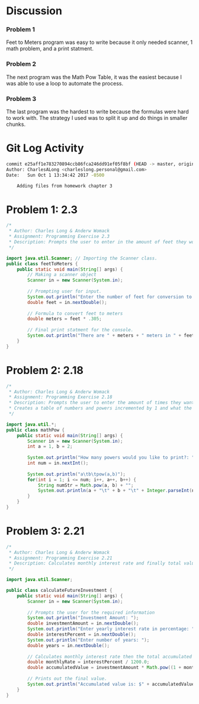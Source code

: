 # Discussion

### Problem 1
Feet to Meters program was easy to write because it only needed scanner, 1 math problem, and a print statment.

### Problem 2
The next program was the Math Pow Table, it was the easiest because I was able to use a loop to automate the process.

### Problem 3
The last program was the hardest to write because the formulas were hard to work with. The strategy I used was to split it up and do things in smaller chunks.


# Git Log Activity
``` sh
commit e25aff1e783270894ccb86fca246dd91ef05f8bf (HEAD -> master, origin/master, origin/HEAD)
Author: CharlesALong <charleslong.personal@gmail.com>
Date:   Sun Oct 1 13:34:42 2017 -0500

    Adding files from homework chapter 3
```

# Problem 1: 2.3
``` Java
/*
 * Author: Charles Long & Anderw Womack
 * Assignment: Programming Exercise 2.3
 * Description: Prompts the user to enter in the amount of feet they would like to conver to meters. 
 */

import java.util.Scanner; // Importing the Scanner class.
public class feetToMeters {
	public static void main(String[] args) {
		// Making a scanner object
		Scanner in = new Scanner(System.in);
		
		// Prompting user for input.
		System.out.println("Enter the number of feet for conversion to meters: ");
		double feet = in.nextDouble();
		
		// Formula to convert feet to meters
		double meters = feet * .305;
		
		// Final print statment for the console.
		System.out.println("There are " + meters + " meters in " + feet + " feet.");
	}
}
```

# Problem 2: 2.18
``` Java
/*
 * Author: Charles Long & Anderw Womack
 * Assignment: Programming Exercise 2.18
 * Description: Prompts the user to enter the amount of times they want to see the loop ran.
 * Creates a table of numbers and powers incremented by 1 and what the result of them combined is.
 */

import java.util.*;
public class mathPow {
	public static void main(String[] args) {
		Scanner in = new Scanner(System.in);
		int a = 1, b = 2;
		
		System.out.println("How many powers would you like to print?: ");
		int num = in.nextInt();
		
		System.out.println("a\tb\tpow(a,b)");
		for(int i = 1; i <= num; i++, a++, b++) {
			String numStr = Math.pow(a, b) + "";
			System.out.println(a + "\t" + b + "\t" + Integer.parseInt(numStr.substring(0, numStr.length()-2)));
		}
	}
}
```

# Problem 3: 2.21
``` Java
/*
 * Author: Charles Long & Anderw Womack
 * Assignment: Programming Exercise 2.21
 * Description: Calculates monthly interest rate and finally total value after specified number of years. 
 */

import java.util.Scanner;

public class calculateFutureInvestment {
	public static void main(String[] args) {
		Scanner in = new Scanner(System.in);
		
		// Prompts the user for the required information
		System.out.println("Investment Amount: ");
		double investmentAmount = in.nextDouble();
		System.out.println("Enter yearly interest rate in percentage: ");
		double interestPercent = in.nextDouble();
		System.out.println("Enter number of years: ");
		double years = in.nextDouble();
		
		// Calculates monthly interest rate then the total accumulated value.
		double monthlyRate = interestPercent / 1200.0; 
		double accumulatedValue = investmentAmount * Math.pow((1 + monthlyRate), years*12);
		
		// Prints out the final value.
		System.out.println("Accumulated value is: $" + accumulatedValue);
	}
}
```